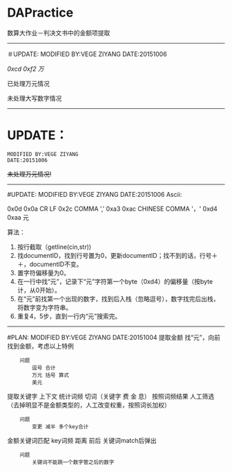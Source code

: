 # DAPractice
数算大作业－判决文书中的金额项提取

***

＃UPDATE:
	MODIFIED BY:VEGE ZIYANG
	DATE:20151006

*0xcd 0xf2 万*

已处理万元情况

未处理大写数字情况

***

# UPDATE：
	MODIFIED BY:VEGE ZIYANG
	DATE:20151006

~~未处理万元情况!~~


***

#UPDATE:
	MODIFIED BY:VEGE ZIYANG
	DATE:20151006
Ascii:

0x0d 0x0a CR LF
0x2c COMMA ','
0xa3 0xac CHINESE COMMA '，'
0xd4 0xaa 元

算法：

1. 按行截取（getline(cin,str))
2. 找documentID，找到行号置为0，更新documentID；找不到的话，行号＋＋，documentID不变。
3. 置字符偏移量为0。
4. 在一行中找“元”，记录下“元”字符第一个byte（0xd4）的偏移量（按byte计，从0开始）。
5. 在“元”前找第一个出现的数字，找到后入栈（忽略逗号），数字找完后出栈，将数字变为字符串。
6. 重复4，5步，直到一行内“元”搜索完。

***

#PLAN:
	MODIFIED BY:VEGE ZIYANG
	DATE:20151004
提取金额
	找“元”，向前找到金额，考虑以上特例

		问题
			逗号 合计
			万元 括号 算式
			美元 


提取关键字
	上下文
	统计词频 切词（关键字 费 金 息）
	按照词频结果 人工筛选（去掉明显不是金额类型的，人工改变权重，按照词长加权）

		问题
			变更 减半 多个key合计

金额关键词匹配
	key词频 距离 前后
	关键词match后弹出

		问题
			关键词不能跳一个数字管之后的数字

